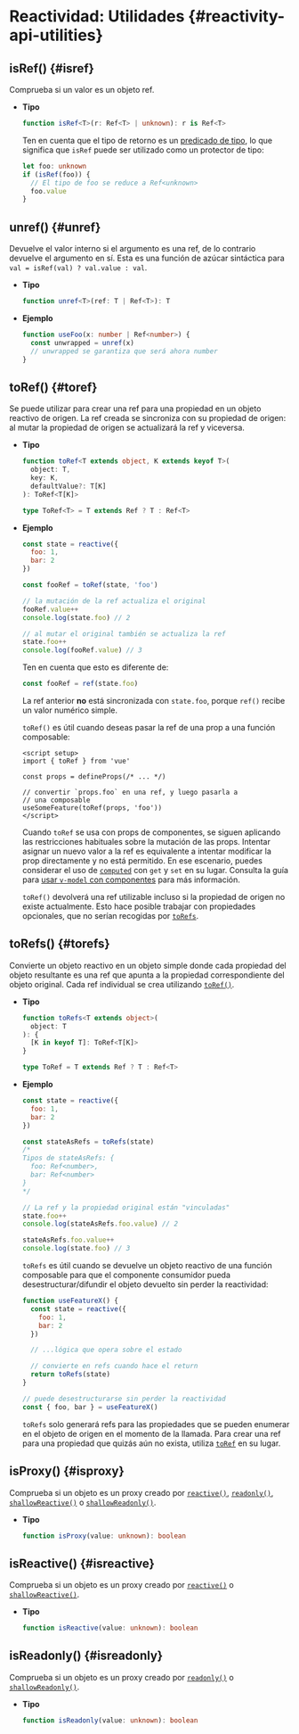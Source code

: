 # Reactividad: Utilidades {#reactivity-api-utilities}

## isRef() {#isref}

Comprueba si un valor es un objeto ref.

- **Tipo**

  ```ts
  function isRef<T>(r: Ref<T> | unknown): r is Ref<T>
  ```

  Ten en cuenta que el tipo de retorno es un [predicado de tipo](https://www.typescriptlang.org/docs/handbook/2/narrowing.html#using-type-predicates), lo que significa que `isRef` puede ser utilizado como un protector de tipo:

  ```ts
  let foo: unknown
  if (isRef(foo)) {
    // El tipo de foo se reduce a Ref<unknown>
    foo.value
  }
  ```

## unref() {#unref}

Devuelve el valor interno si el argumento es una ref, de lo contrario devuelve el argumento en sí. Esta es una función de azúcar sintáctica para `val = isRef(val) ? val.value : val`.

- **Tipo**

  ```ts
  function unref<T>(ref: T | Ref<T>): T
  ```

- **Ejemplo**

  ```ts
  function useFoo(x: number | Ref<number>) {
    const unwrapped = unref(x)
    // unwrapped se garantiza que será ahora number
  }
  ```

## toRef() {#toref}

Se puede utilizar para crear una ref para una propiedad en un objeto reactivo de origen. La ref creada se sincroniza con su propiedad de origen: al mutar la propiedad de origen se actualizará la ref y viceversa.

- **Tipo**

  ```ts
  function toRef<T extends object, K extends keyof T>(
    object: T,
    key: K,
    defaultValue?: T[K]
  ): ToRef<T[K]>

  type ToRef<T> = T extends Ref ? T : Ref<T>
  ```

- **Ejemplo**

  ```js
  const state = reactive({
    foo: 1,
    bar: 2
  })

  const fooRef = toRef(state, 'foo')

  // la mutación de la ref actualiza el original
  fooRef.value++
  console.log(state.foo) // 2

  // al mutar el original también se actualiza la ref
  state.foo++
  console.log(fooRef.value) // 3
  ```

  Ten en cuenta que esto es diferente de:

  ```js
  const fooRef = ref(state.foo)
  ```

  La ref anterior **no** está sincronizada con `state.foo`, porque `ref()` recibe un valor numérico simple.

  `toRef()` es útil cuando deseas pasar la ref de una prop a una función composable:

  ```vue
  <script setup>
  import { toRef } from 'vue'

  const props = defineProps(/* ... */)

  // convertir `props.foo` en una ref, y luego pasarla a
  // una composable
  useSomeFeature(toRef(props, 'foo'))
  </script>
  ```

  Cuando `toRef` se usa con props de componentes, se siguen aplicando las restricciones habituales sobre la mutación de las props. Intentar asignar un nuevo valor a la ref es equivalente a intentar modificar la prop directamente y no está permitido. En ese escenario, puedes considerar el uso de [`computed`](./reactivity-core.html#computed) con `get` y `set` en su lugar. Consulta la guía para [usar `v-model` con componentes](/guide/components/v-model) para más información.

  `toRef()` devolverá una ref utilizable incluso si la propiedad de origen no existe actualmente. Esto hace posible trabajar con propiedades opcionales, que no serían recogidas por [`toRefs`](#torefs).

## toRefs() {#torefs}

Convierte un objeto reactivo en un objeto simple donde cada propiedad del objeto resultante es una ref que apunta a la propiedad correspondiente del objeto original. Cada ref individual se crea utilizando [`toRef()`](#toref).

- **Tipo**

  ```ts
  function toRefs<T extends object>(
    object: T
  ): {
    [K in keyof T]: ToRef<T[K]>
  }

  type ToRef = T extends Ref ? T : Ref<T>
  ```

- **Ejemplo**

  ```js
  const state = reactive({
    foo: 1,
    bar: 2
  })

  const stateAsRefs = toRefs(state)
  /*
  Tipos de stateAsRefs: {
    foo: Ref<number>,
    bar: Ref<number>
  }
  */

  // La ref y la propiedad original están "vinculadas"
  state.foo++
  console.log(stateAsRefs.foo.value) // 2

  stateAsRefs.foo.value++
  console.log(state.foo) // 3
  ```

  `toRefs` es útil cuando se devuelve un objeto reactivo de una función composable para que el componente consumidor pueda desestructurar/difundir el objeto devuelto sin perder la reactividad:

  ```js
  function useFeatureX() {
    const state = reactive({
      foo: 1,
      bar: 2
    })

    // ...lógica que opera sobre el estado

    // convierte en refs cuando hace el return
    return toRefs(state)
  }

  // puede desestructurarse sin perder la reactividad
  const { foo, bar } = useFeatureX()
  ```

  `toRefs` solo generará refs para las propiedades que se pueden enumerar en el objeto de origen en el momento de la llamada. Para crear una ref para una propiedad que quizás aún no exista, utiliza [`toRef`](#toref) en su lugar.

## isProxy() {#isproxy}

Comprueba si un objeto es un proxy creado por [`reactive()`](./reactivity-core.html#reactive), [`readonly()`](./reactivity-core.html#readonly), [`shallowReactive()`](./reactivity-advanced.html#shallowreactive) o [`shallowReadonly()`](./reactivity-advanced.html#shallowreadonly).

- **Tipo**

  ```ts
  function isProxy(value: unknown): boolean
  ```

## isReactive() {#isreactive}

Comprueba si un objeto es un proxy creado por [`reactive()`](./reactivity-core.html#reactive) o [`shallowReactive()`](./reactivity-advanced.html#shallowreactive).

- **Tipo**

  ```ts
  function isReactive(value: unknown): boolean
  ```

## isReadonly() {#isreadonly}

Comprueba si un objeto es un proxy creado por [`readonly()`](./reactivity-core.html#readonly) o [`shallowReadonly()`](./reactivity-advanced.html#shallowreadonly).

- **Tipo**

  ```ts
  function isReadonly(value: unknown): boolean
  ```
